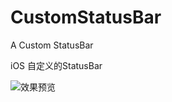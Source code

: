 # CustomStatusBar
A Custom StatusBar

iOS 自定义的StatusBar

![效果预览](http://ktwyuf.vanhorn-gd.diancloud.cn/content/images/2015/08/3E239D5E-0CB6-4B15-8C15-BD9E11571999.png)